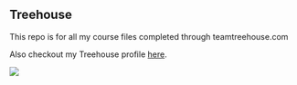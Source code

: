 ## Treehouse

This repo is for all my course files completed through teamtreehouse.com

Also checkout my Treehouse profile [here](https://teamtreehouse.com/gimarczink).

![](http://media.yogajournal.com/wp-content/uploads/MC_AM06_00_sized2.jpg)
